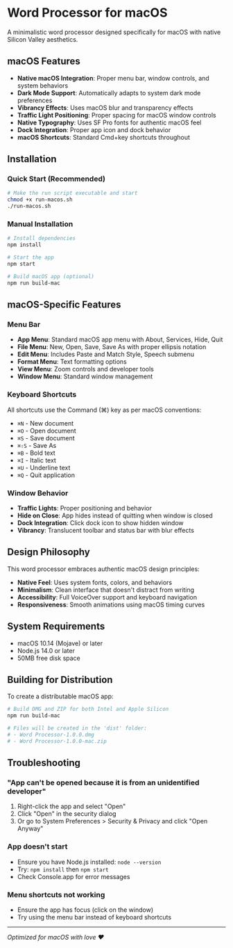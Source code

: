 # Word Processor for macOS

A minimalistic word processor designed specifically for macOS with native Silicon Valley aesthetics.

## macOS Features

- **Native macOS Integration**: Proper menu bar, window controls, and system behaviors
- **Dark Mode Support**: Automatically adapts to system dark mode preferences
- **Vibrancy Effects**: Uses macOS blur and transparency effects
- **Traffic Light Positioning**: Proper spacing for macOS window controls
- **Native Typography**: Uses SF Pro fonts for authentic macOS feel
- **Dock Integration**: Proper app icon and dock behavior
- **macOS Shortcuts**: Standard Cmd+key shortcuts throughout

## Installation

### Quick Start (Recommended)
```bash
# Make the run script executable and start
chmod +x run-macos.sh
./run-macos.sh
```

### Manual Installation
```bash
# Install dependencies
npm install

# Start the app
npm start

# Build macOS app (optional)
npm run build-mac
```

## macOS-Specific Features

### Menu Bar
- **App Menu**: Standard macOS app menu with About, Services, Hide, Quit
- **File Menu**: New, Open, Save, Save As with proper ellipsis notation
- **Edit Menu**: Includes Paste and Match Style, Speech submenu
- **Format Menu**: Text formatting options
- **View Menu**: Zoom controls and developer tools
- **Window Menu**: Standard window management

### Keyboard Shortcuts
All shortcuts use the Command (⌘) key as per macOS conventions:
- `⌘N` - New document
- `⌘O` - Open document
- `⌘S` - Save document
- `⌘⇧S` - Save As
- `⌘B` - Bold text
- `⌘I` - Italic text
- `⌘U` - Underline text
- `⌘Q` - Quit application

### Window Behavior
- **Traffic Lights**: Proper positioning and behavior
- **Hide on Close**: App hides instead of quitting when window is closed
- **Dock Integration**: Click dock icon to show hidden window
- **Vibrancy**: Translucent toolbar and status bar with blur effects

## Design Philosophy

This word processor embraces authentic macOS design principles:

- **Native Feel**: Uses system fonts, colors, and behaviors
- **Minimalism**: Clean interface that doesn't distract from writing
- **Accessibility**: Full VoiceOver support and keyboard navigation
- **Responsiveness**: Smooth animations using macOS timing curves

## System Requirements

- macOS 10.14 (Mojave) or later
- Node.js 14.0 or later
- 50MB free disk space

## Building for Distribution

To create a distributable macOS app:

```bash
# Build DMG and ZIP for both Intel and Apple Silicon
npm run build-mac

# Files will be created in the 'dist' folder:
# - Word Processor-1.0.0.dmg
# - Word Processor-1.0.0-mac.zip
```

## Troubleshooting

### "App can't be opened because it is from an unidentified developer"
1. Right-click the app and select "Open"
2. Click "Open" in the security dialog
3. Or go to System Preferences > Security & Privacy and click "Open Anyway"

### App doesn't start
- Ensure you have Node.js installed: `node --version`
- Try: `npm install` then `npm start`
- Check Console.app for error messages

### Menu shortcuts not working
- Ensure the app has focus (click on the window)
- Try using the menu bar instead of keyboard shortcuts

---

*Optimized for macOS with love ❤️*

